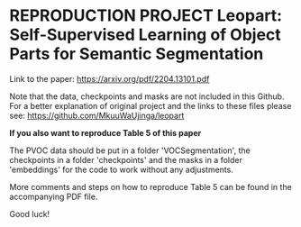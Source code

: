 # REPRODUCTION PROJECT Leopart: Self-Supervised Learning of Object Parts for Semantic Segmentation

Link to the paper: https://arxiv.org/pdf/2204.13101.pdf

Note that the data, checkpoints and masks are not included in this Github. For a better explanation of original project and the links to these files please see: https://github.com/MkuuWaUjinga/leopart

**If you also want to reproduce Table 5 of this paper**

The PVOC data should be put in a folder 'VOCSegmentation', the checkpoints in a folder 'checkpoints' and the masks in a folder 'embeddings' for the code to work without any adjustments.

More comments and steps on how to reproduce Table 5 can be found in the accompanying PDF file.

Good luck!
